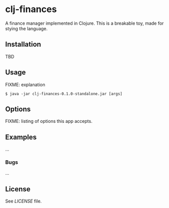 # clj-finances

A finance manager implemented in Clojure. This is a breakable toy, made for stying the language.

## Installation

TBD

## Usage

FIXME: explanation

    $ java -jar clj-finances-0.1.0-standalone.jar [args]

## Options

FIXME: listing of options this app accepts.

## Examples

...

### Bugs

...

## License

See *LICENSE* file.
